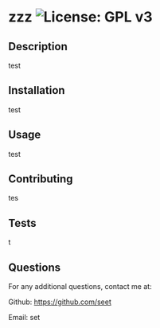 # zzz ![License: GPL v3](https://img.shields.io/badge/License-GPLv3-blue.svg)

  ## Description                          
  test           
             
  ## Installation
  test
             
  ## Usage
  test
  
  ## Contributing 
  tes  
  
  ## Tests 
  t
  
  ## Questions
  For any additional questions, contact me at: 
  
 Github: https://github.com/seet 
  
 Email: set